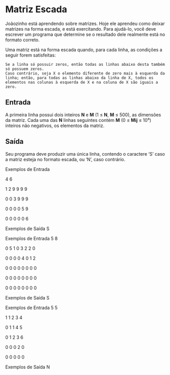 # Matriz Escada

Joãozinho está aprendendo sobre matrizes. Hoje ele aprendeu como deixar matrizes na forma escada, e está exercitando. Para ajudá-lo, você deve escrever um programa que determine se o resultado dele realmente está no formato correto.

Uma matriz está na forma escada quando, para cada linha, as condições a seguir forem satisfeitas:

    Se a linha só possuir zeros, então todas as linhas abaixo desta também só possuem zeros.
    Caso contrário, seja X o elemento diferente de zero mais à esquerda da linha; então, para todas as linhas abaixo da linha de X, todos os elementos nas colunas à esquerda de X e na coluna de X são iguais a zero.

## Entrada

A primeira linha possui dois inteiros **N** e **M** (1 ≤ **N**, **M** ≤ 500), as dimensões da matriz. Cada uma das **N** linhas seguintes contém **M** (0 ≤ **Mij** ≤ 10⁵) inteiros não negativos, os elementos da matriz. 

## Saída

Seu programa deve produzir uma única linha, contendo o caractere ‘S’ caso a matriz esteja no formato escada, ou ‘N’, caso contrário.

Exemplos de Entrada 	

4 6

1 2 9 9 9 9

0 0 3 9 9 9

0 0 0 0 5 9

0 0 0 0 0 6
	
Exemplos de Saída
S

Exemplos de Entrada
5 8

0 5 1 0 3 2 2 0

0 0 0 0 4 0 1 2

0 0 0 0 0 0 0 0

0 0 0 0 0 0 0 0

0 0 0 0 0 0 0 0
	
Exemplos de Saída
S

Exemplos de Entrada
5 5

1 1 2 3 4

0 1 1 4 5

0 1 2 3 6

0 0 0 2 0

0 0 0 0 0
	
Exemplos de Saída
N